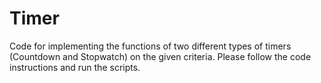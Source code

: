 # Timer
Code for implementing the functions of two different types of timers (Countdown and Stopwatch) on the given criteria. 
Please follow the code instructions and run the scripts.
